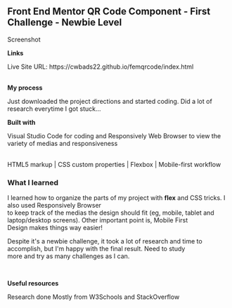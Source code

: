 <h2>Front End Mentor QR Code Component - First Challenge - Newbie Level</h2>

<p>Screenshot</p>

<p><strong>Links</strong></p>
Live Site URL: https://cwbads22.github.io/femqrcode/index.html
<br>
<br>
<p><strong>My process</strong></p>

<p> Just downloaded the project directions and started coding. Did a lot of research everytime I got stuck...</p>
<p><strong>Built with </strong></p>
<p>Visual Studio Code for coding and Responsively Web Browser to view the variety of medias and responsiveness</p>
<br>
HTML5 markup | CSS custom properties | Flexbox | Mobile-first workflow
<br>

<h3>What I learned</h3>
<p> I learned how to organize the parts <divs> of my project with <strong>flex</strong> and CSS tricks. I also used Responsively Browser<br>
to keep track of the medias the design should fit (eg, mobile, tablet and laptop/desktop screens). Other important point is, Mobile First<br>
Design makes things way easier! </p>

<p> Despite it's a newbie challenge, it took a lot of research and time to accomplish, but I'm happy with the final result. Need to study<br>
more and try as many challenges as I can.</p>
<br>
<p><strong>Useful resources</strong></p>
<p> Research done Mostly from W3Schools and StackOverflow</p>
